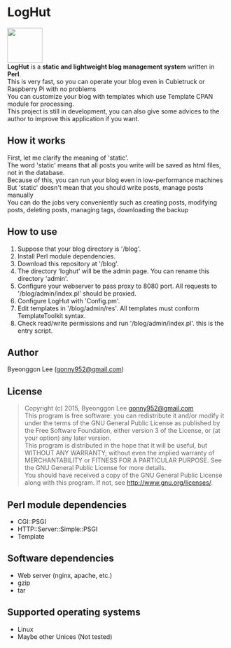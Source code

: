 LogHut
==
<img src="http://gonapps.io/blog/admin/res/loghut.svg" style="width:5rem;height:5rem"/><br/>
**LogHut** is a **static and lightweight blog management system** written in **Perl**.<br/>
This is very fast, so you can operate your blog even in Cubietruck or Raspberry Pi with no problems<br>
You can customize your blog with templates which use Template CPAN module for processing.<br/>
This project is still in development, you can also give some advices to the author to improve this application if you want.<br/>


How it works
--
First, let me clarify the meaning of 'static'.<br/>
The word 'static' means that all posts you write will be saved as html files, not in the database.<br/>
Because of this, you can run your blog even in low-performance machines<br/>
But 'static' doesn't mean that you should write posts, manage posts manually<br/>
You can do the jobs very conveniently such as creating posts, modifying posts, deleting posts, managing tags, downloading the backup<br/>

How to use
--
1. Suppose that your blog directory is '/blog'.
2. Install Perl module dependencies.
3. Download this repository at '/blog'.
4. The directory 'loghut' will be the admin page. You can rename this directory 'admin'.
5. Configure your webserver to pass proxy to 8080 port. All requests to '/blog/admin/index.pl' should be proxied.
6. Configure LogHut with 'Config.pm'.
7. Edit templates in '/blog/admin/res'. All templates must conform TemplateToolkit syntax.
8. Check read/write permissions and run '/blog/admin/index.pl'. this is the entry script.


Author
---
Byeonggon Lee (gonny952@gmail.com)


License
---
>Copyright (c) 2015, Byeonggon Lee <gonny952@gmail.com>
><br/>
>This program is free software: you can redistribute it and/or modify
>it under the terms of the GNU General Public License as published by
>the Free Software Foundation, either version 3 of the License, or
>(at your option) any later version.
><br/>
>This program is distributed in the hope that it will be useful,
>but WITHOUT ANY WARRANTY; without even the implied warranty of
>MERCHANTABILITY or FITNESS FOR A PARTICULAR PURPOSE.  See the
>GNU General Public License for more details.
><br/>
>You should have received a copy of the GNU General Public License
>along with this program.  If not, see <http://www.gnu.org/licenses/>.


Perl module dependencies
---
* CGI::PSGI
* HTTP::Server::Simple::PSGI
* Template

Software dependencies
---
* Web server (nginx, apache, etc.)
* gzip
* tar

Supported operating systems
---
* Linux
* Maybe other Unices (Not tested)
